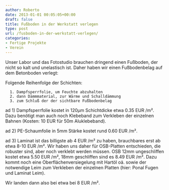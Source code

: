 ```yaml
---
author: Roberto
date: 2013-01-01 00:05:05+00:00
draft: false
title: Fußboden in der Werkstatt verlegen
type: post
url: /fusboden-in-der-werkstatt-verlegen/
categories:
- Fertige Projekte
- Verein
---
```


Unser Labor und das Fotostudio brauchen dringend einen Fußboden, der nicht so kalt und unelastisch ist. Daher haben wir einen Fußbodenbelag auf dem Betonboden verlegt:

Folgende Reihenfolge der Schichten:



	  1. Dampfsperrfolie, um Feuchte abzuhalten
	  2. dann Dämmmaterial, zur Wärme und Schalldämmung
	  3. zum Schluß der der sichtbare Fußbodenbelag

ad 1) Dampfsperrfolie kostet in 120µm Schichtdicke etwa 0.35 EUR /m². Dazu benötigt man auch noch Klebeband zum Verkleben der einzelnen Bahnen (Kosten: 10 EUR für 50m Aluklebeband).

ad 2) PE-Schaumfolie in 5mm Stärke kostet rund 0.60 EUR /m².

ad 3) Laminat ist das billigste ab 4 EUR /m² zu haben, brauchbares erst ab etwa 8-10 EUR /m². Wir haben uns daher für OSB-Platten entschieden, die robuster sind, aber noch verklebt werden müssen. OSB 12mm ungeschliffen kostet etwa 5.50 EUR /m², 18mm geschliffen sind es 8.49 EUR /m². Dazu kommt noch eine Oberflächenversiegelung mit Hartöl oä. sowie der notwendige Leim zum Verkleben der einzelnen Platten (hier: Ponal Fugen und Laminat Leim).

Wir landen dann also bei etwa bei 8 EUR /m².
